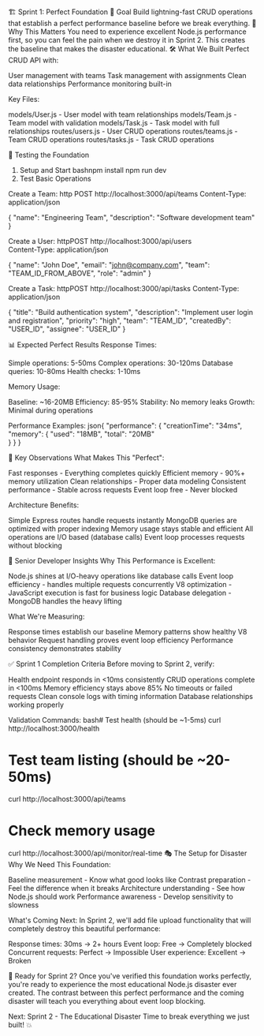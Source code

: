 🏗️ Sprint 1: Perfect Foundation
🎯 Goal
Build lightning-fast CRUD operations that establish a perfect performance baseline before we break everything.
🧠 Why This Matters
You need to experience excellent Node.js performance first, so you can feel the pain when we destroy it in Sprint 2. This creates the baseline that makes the disaster educational.
🛠️ What We Built
Perfect CRUD API with:

User management with teams
Task management with assignments
Clean data relationships
Performance monitoring built-in

Key Files:

models/User.js - User model with team relationships
models/Team.js - Team model with validation
models/Task.js - Task model with full relationships
routes/users.js - User CRUD operations
routes/teams.js - Team CRUD operations
routes/tasks.js - Task CRUD operations

🧪 Testing the Foundation

1. Setup and Start
   bashnpm install
   npm run dev
2. Test Basic Operations

Create a Team:
http POST http://localhost:3000/api/teams
Content-Type: application/json

{
"name": "Engineering Team",
"description": "Software development team"
}

Create a User:
httpPOST http://localhost:3000/api/users  
Content-Type: application/json

{
"name": "John Doe",
"email": "john@company.com",
"team": "TEAM_ID_FROM_ABOVE",
"role": "admin"
}

Create a Task:
httpPOST http://localhost:3000/api/tasks
Content-Type: application/json

{
"title": "Build authentication system",
"description": "Implement user login and registration",
"priority": "high",
"team": "TEAM_ID",
"createdBy": "USER_ID",
"assignee": "USER_ID"
}

📊 Expected Perfect Results
Response Times:

Simple operations: 5-50ms
Complex operations: 30-120ms
Database queries: 10-80ms
Health checks: 1-10ms

Memory Usage:

Baseline: ~16-20MB
Efficiency: 85-95%
Stability: No memory leaks
Growth: Minimal during operations

Performance Examples:
json{
"performance": {
"creationTime": "34ms",
"memory": {
"used": "18MB",
"total": "20MB"  
 }
}
}

🎯 Key Observations
What Makes This "Perfect":

Fast responses - Everything completes quickly
Efficient memory - 90%+ memory utilization
Clean relationships - Proper data modeling
Consistent performance - Stable across requests
Event loop free - Never blocked

Architecture Benefits:

Simple Express routes handle requests instantly
MongoDB queries are optimized with proper indexing
Memory usage stays stable and efficient
All operations are I/O based (database calls)
Event loop processes requests without blocking

🧠 Senior Developer Insights
Why This Performance is Excellent:

Node.js shines at I/O-heavy operations like database calls
Event loop efficiency - handles multiple requests concurrently
V8 optimization - JavaScript execution is fast for business logic
Database delegation - MongoDB handles the heavy lifting

What We're Measuring:

Response times establish our baseline
Memory patterns show healthy V8 behavior
Request handling proves event loop efficiency
Performance consistency demonstrates stability

✅ Sprint 1 Completion Criteria
Before moving to Sprint 2, verify:

Health endpoint responds in <10ms consistently
CRUD operations complete in <100ms
Memory efficiency stays above 85%
No timeouts or failed requests
Clean console logs with timing information
Database relationships working properly

Validation Commands:
bash# Test health (should be ~1-5ms)
curl http://localhost:3000/health

# Test team listing (should be ~20-50ms)

curl http://localhost:3000/api/teams

# Check memory usage

curl http://localhost:3000/api/monitor/real-time
🎭 The Setup for Disaster
Why We Need This Foundation:

Baseline measurement - Know what good looks like
Contrast preparation - Feel the difference when it breaks
Architecture understanding - See how Node.js should work
Performance awareness - Develop sensitivity to slowness

What's Coming Next:
In Sprint 2, we'll add file upload functionality that will completely destroy this beautiful performance:

Response times: 30ms → 2+ hours
Event loop: Free → Completely blocked
Concurrent requests: Perfect → Impossible
User experience: Excellent → Broken

🚀 Ready for Sprint 2?
Once you've verified this foundation works perfectly, you're ready to experience the most educational Node.js disaster ever created.
The contrast between this perfect performance and the coming disaster will teach you everything about event loop blocking.

Next: Sprint 2 - The Educational Disaster
Time to break everything we just built! 💥

